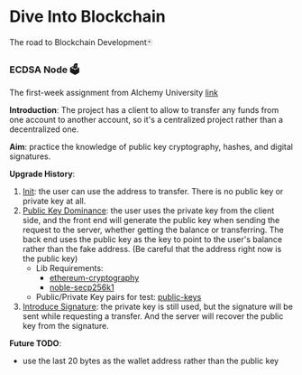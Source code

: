 # Dive Into Blockchain

The road to Blockchain Development🃏


### ECDSA Node 🗳️
The first-week assignment from Alchemy University  [link](./ecdsa-node/)

**Introduction**: The project has a client to allow to transfer any funds from one account to another account, so it's a centralized project rather than a decentralized one.

**Aim**: practice the knowledge of public key cryptography, hashes, and digital signatures.

**Upgrade History**:
1. [Init](https://github.com/CagyJ/DiveIntoBlockchain/commit/af5a1939f1d4bf91bb89fb960f5f4eb7daeddf19): the user can use the address to transfer. There is no public key or private key at all.
2. [Public Key Dominance](https://github.com/CagyJ/DiveIntoBlockchain/commit/d4ca5727c7c276a465df793422c79e11b9c36d79): the user uses the private key from the client side, and the front end will generate the public key when sending the request to the server, whether getting the balance or transferring. The back end uses the public key as the key to point to the user's balance rather than the fake address. (Be careful that the address right now is the public key)
   - Lib Requirements: 
     - [ethereum-cryptography](https://github.com/ethereum/js-ethereum-cryptography)
     - [noble-secp256k1](https://github.com/paulmillr/noble-secp256k1)
   - Public/Private Key pairs for test: [public-keys](ecdsa-node/public-keys.txt)
3. [Introduce Signature](https://github.com/CagyJ/DiveIntoBlockchain/commit/84376f5f9811e7ee8e6a26f0d0bc99db4bb7e6e5): the private key is still used, but the signature will be sent while requesting a transfer. And the server will recover the public key from the signature.


**Future TODO**:
- use the last 20 bytes as the wallet address rather than the public key